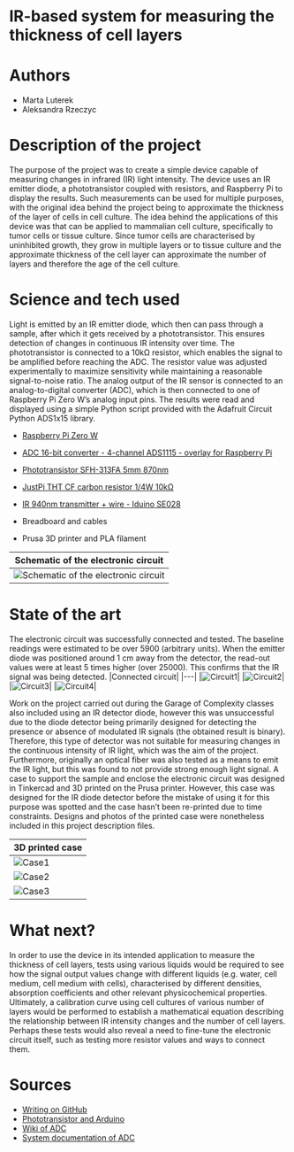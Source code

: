 # IR-based system for measuring the thickness of cell layers
# Authors 
- Marta Luterek
- Aleksandra Rzeczyc
# Description of the project 
The purpose of the project was to create a simple device capable of measuring changes in infrared (IR) light intensity. The device uses an IR emitter diode, a phototransistor coupled with resistors, and Raspberry Pi to display the results. Such measurements can be used for multiple purposes, with the original idea behind the project being to approximate the thickness of the layer of cells in cell culture. The idea behind the applications of this device was that can be applied to mammalian cell culture, specifically to tumor cells or tissue culture. Since tumor cells are characterised by uninhibited growth, they grow in multiple layers or to tissue culture and the approximate thickness of the cell layer can approximate the number of layers and therefore the age of the cell culture.

# Science and tech used 
Light is emitted by an IR emitter diode, which then can pass through a sample, after which it gets received by a phototransistor. This ensures detection of changes in continuous IR intensity over time. The phototransistor is connected to a 10kΩ resistor, which enables the signal to be amplified before reaching the ADC. The resistor value was adjusted experimentally to maximize sensitivity while maintaining a reasonable signal-to-noise ratio. The analog output of the IR sensor is connected to an analog-to-digital converter (ADC), which is then connected to one of Raspberry Pi Zero W’s analog input pins. The results were read and displayed using a simple Python script provided with the Adafruit Circuit Python ADS1x15 library.

* [Raspberry Pi Zero W](https://botland.com.pl/moduly-i-zestawy-raspberry-pi-zero/8741-zestaw-raspberry-pi-zero-w-basic-5903351240109.html)

* [ADC 16-bit converter - 4-channel ADS1115 - overlay for Raspberry Pi](https://botland.com.pl/raspberry-pi-hat-ekspandery-wyprowadzen/9861-przetwornik-adc-16-bitowy-4-kanalowy-ads1115-nakladka-dla-raspberry-pi-5904422314460.html)

* [Phototransistor SFH-313FA 5mm 870nm](https://botland.com.pl/fototranzystory/4245-fototranzystor-sfh-313fa-5mm-870nm-5-szt-5903351245760.html)

* [JustPi THT CF carbon resistor 1/4W 10kΩ](https://botland.store/through-hole-resistors-tht/20150-justpi-tht-cf-carbon-resistor-14w-10k-30pcs-5904422329280.html)

* [IR 940nm transmitter + wire - Iduino SE028](https://botland.store/led-ir-infrared/14286-ir-940nm-transmitter-wire-iduino-se028-5903351242011.html)
* Breadboard and cables
* Prusa 3D printer and PLA filament

|Schematic of the electronic circuit|
|---|
|![Schematic of the electronic circuit](Schematic.png)|

# State of the art 
The electronic circuit was successfully connected and tested. The baseline readings were estimated to be over 5900 (arbitrary units). When the emitter diode was positioned around 1 cm away from the detector, the read-out values were at least 5 times higher (over 25000). This confirms that the IR signal was being detected.
|Connected circuit|
|---|
|![Circuit1](Circuit1.jpg)|
|![Circuit2](Circuit2.jpg)|
|![Circuit3](Circuit3.jpg)|
|![Circuit4](Circuit4.jpg)|

Work on the project carried out during the Garage of Complexity classes also included using an IR detector diode, however this was unsuccessful due to the diode detector being primarily designed for detecting the presence or absence of modulated IR signals (the obtained result is binary). Therefore, this type of detector was not suitable for measuring changes in the continuous intensity of IR light, which was the aim of the project. Furthermore, originally an optical fiber was also tested as a means to emit the IR light, but this was found to not provide strong enough light signal. A case to support the sample and enclose the electronic circuit was designed in Tinkercad and 3D printed on the Prusa printer. However, this case was designed for the IR diode detector before the mistake of using it for this purpose was spotted and the case hasn’t been re-printed due to time constraints. Designs and photos of the printed case were nonetheless included in this project description files.

|3D printed case|
|---|
|![Case1](Case1.jpg)|
|![Case2](Case2.jpg)|
|![Case3](Case3.jpg)|

# What next?
In order to use the device in its intended application to measure the thickness of cell layers, tests using various liquids would be required to see how the signal output values change with different liquids (e.g. water, cell medium, cell medium with cells), characterised by different densities, absorption coefficients and other relevant physicochemical properties. Ultimately, a calibration curve using cell cultures of various number of layers would be performed to establish a mathematical equation describing the relationship between IR intensity changes and the number of cell layers. Perhaps these tests would also reveal a need to fine-tune the electronic circuit itself, such as testing more resistor values and ways to connect them.
# Sources 
- [Writing on GitHub](https://docs.github.com/en/get-started/writing-on-github )
- [Phototransistor and Arduino](https://botland.store/content/157-Phototransistor-and-Arduino )
- [Wiki of ADC](http://wiki.52pi.com/index.php/RPI-ADS1115-ADC-Module_SKU:EP-0076)
- [System documentation of ADC](https://botland.com.pl/index.php?controller=attachment&id_attachment=2032)
